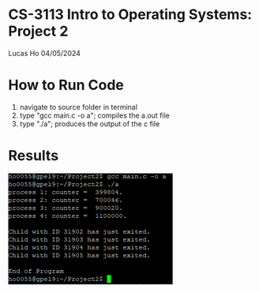 # CS-3113 Intro to Operating Systems: Project 2

Lucas Ho
04/05/2024

# How to Run Code

1. navigate to source folder in terminal
2. type "gcc main.c -o a"; compiles the a.out file
3. type "./a"; produces the output of the c file

# Results

![alt text](./Screenshot%202024-04-05%20150117.png)
